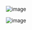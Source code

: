 ![image](https://github.com/Sarvaswa-Mohata/Recommendation-System/assets/99800509/cd2ae56f-5ff9-4b77-8499-4123d63672ce)


![image](https://github.com/Sarvaswa-Mohata/Recommendation-System/assets/99800509/5be531f5-c88d-4833-a7fd-60ab88f31755)
